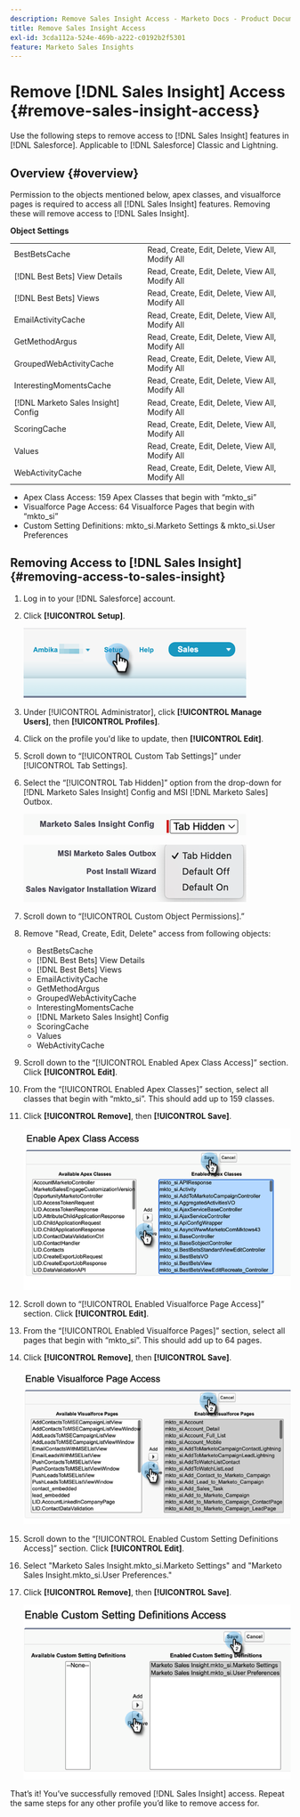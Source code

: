 ```yaml
---
description: Remove Sales Insight Access - Marketo Docs - Product Documentation
title: Remove Sales Insight Access
exl-id: 3cda112a-524e-469b-a222-c0192b2f5301
feature: Marketo Sales Insights
---
```

# Remove [!DNL Sales Insight] Access {#remove-sales-insight-access}

Use the following steps to remove access to [!DNL Sales Insight] features in [!DNL Salesforce]. Applicable to [!DNL Salesforce] Classic and Lightning.

## Overview {#overview}

Permission to the objects mentioned below, apex classes, and visualforce pages is required to access all [!DNL Sales Insight] features. Removing these will remove access to [!DNL Sales Insight].

**Object Settings**

<table>
 <tbody>
 <tr>
   <td>BestBetsCache</td>
   <td>Read, Create, Edit, Delete, View All, Modify All</td>
  </tr>
  <tr>
   <td>[!DNL Best Bets] View Details</td>
   <td>Read, Create, Edit, Delete, View All, Modify All</td>
  </tr>
  <tr>
   <td>[!DNL Best Bets] Views</td>
   <td>Read, Create, Edit, Delete, View All, Modify All</td>
  </tr>
  <tr>
   <td>EmailActivityCache</td>
   <td>Read, Create, Edit, Delete, View All, Modify All</td>
  </tr>
  <tr>
   <td>GetMethodArgus</td>
   <td>Read, Create, Edit, Delete, View All, Modify All</td>
  </tr>
  <tr>
   <td>GroupedWebActivityCache</td>
   <td>Read, Create, Edit, Delete, View All, Modify All</td>
  </tr>
  <tr>
   <td>InterestingMomentsCache</td>
   <td>Read, Create, Edit, Delete, View All, Modify All</td>
  </tr>
  <tr>
   <td>[!DNL Marketo Sales Insight] Config</td>
   <td>Read, Create, Edit, Delete, View All, Modify All</td>
  </tr>
  <tr>
   <td>ScoringCache</td>
   <td>Read, Create, Edit, Delete, View All, Modify All</td>
  </tr>
  <tr>
   <td>Values</td>
   <td>Read, Create, Edit, Delete, View All, Modify All</td>
  </tr>
  <tr>
   <td>WebActivityCache</td>
   <td>Read, Create, Edit, Delete, View All, Modify All</td>
  </tr>
 </tbody>
</table>

* Apex Class Access: 159 Apex Classes that begin with “mkto_si”
* Visualforce Page Access: 64 Visualforce Pages that begin with “mkto_si”
* Custom Setting Definitions: mkto_si.Marketo Settings & mkto_si.User Preferences

## Removing Access to [!DNL Sales Insight] {#removing-access-to-sales-insight}

1. Log in to your [!DNL Salesforce] account.

1. Click **[!UICONTROL Setup]**.

   ![](assets/remove-sales-insight-access-1.png)

1. Under [!UICONTROL Administrator], click **[!UICONTROL Manage Users]**, then **[!UICONTROL Profiles]**.

1. Click on the profile you'd like to update, then **[!UICONTROL Edit]**.

1. Scroll down to “[!UICONTROL Custom Tab Settings]” under [!UICONTROL Tab Settings].

1. Select the “[!UICONTROL Tab Hidden]” option from the drop-down for [!DNL Marketo Sales Insight] Config and MSI [!DNL Marketo Sales] Outbox.

   ![](assets/remove-sales-insight-access-2.png)

   ![](assets/remove-sales-insight-access-3.png)

1. Scroll down to “[!UICONTROL Custom Object Permissions].”

1. Remove "Read, Create, Edit, Delete" access from following objects:

   * BestBetsCache
   * [!DNL Best Bets] View Details
   * [!DNL Best Bets] Views
   * EmailActivityCache
   * GetMethodArgus
   * GroupedWebActivityCache
   * InterestingMomentsCache
   * [!DNL Marketo Sales Insight] Config
   * ScoringCache
   * Values
   * WebActivityCache

1. Scroll down to the “[!UICONTROL Enabled Apex Class Access]” section. Click **[!UICONTROL Edit]**.

1. From the “[!UICONTROL Enabled Apex Classes]” section, select all classes that begin with “mkto_si”. This should add up to 159 classes.

1. Click **[!UICONTROL Remove]**, then **[!UICONTROL Save]**.

   ![](assets/remove-sales-insight-access-4.png)

1. Scroll down to “[!UICONTROL Enabled Visualforce Page Access]” section. Click **[!UICONTROL Edit]**.

1. From the “[!UICONTROL Enabled Visualforce Pages]” section, select all pages that begin with “mkto_si”. This should add up to 64 pages.

1. Click **[!UICONTROL Remove]**, then **[!UICONTROL Save]**.

   ![](assets/remove-sales-insight-access-5.png)

1. Scroll down to the “[!UICONTROL Enabled Custom Setting Definitions Access]” section. Click **[!UICONTROL Edit]**.

1. Select "Marketo Sales Insight.mkto_si.Marketo Settings" and "Marketo Sales Insight.mkto_si.User Preferences."

1. Click **[!UICONTROL Remove]**, then **[!UICONTROL Save]**.

   ![](assets/remove-sales-insight-access-6.png)

That’s it! You’ve successfully removed [!DNL Sales Insight] access. Repeat the same steps for any other profile you’d like to remove access for.
